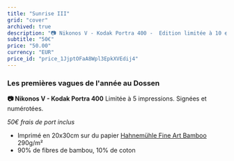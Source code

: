 ```yaml
---
title: "Sunrise III"
grid: "cover"
archived: true
description: "📷 Nikonos V - Kodak Portra 400 -  Edition limitée à 10 exemplaires - 50€ frais de port inclus"
subtitle: "50€"
price: "50.00"
currency: "EUR"
price_id: "price_1JjptOFaA8Wpl3EpkXVEdij4"
---
```

### Les premières vagues de l'année au Dossen

**📷 Nikonos V - Kodak Portra 400**
Limitée à 5 impressions. Signées et numérotées.

*50€ frais de port inclus*

- Imprimé en 20x30cm sur du papier [Hahnemühle Fine Art Bamboo](https://www.hahnemuehle.com/fr/digital-fineart/les-papiers-a-jet-dencre-fineart/natural-line/p/Product/show/202/1036.html) 290g/m²
- 90% de fibres de bambou, 10% de coton

